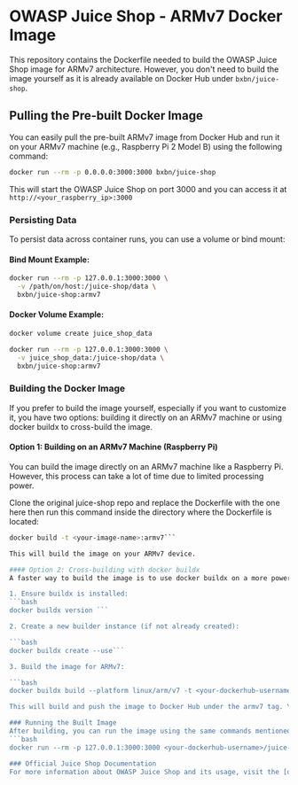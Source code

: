 # OWASP Juice Shop - ARMv7 Docker Image

This repository contains the Dockerfile needed to build the OWASP Juice Shop image for ARMv7 architecture. However, you don't need to build the image yourself as it is already available on Docker Hub under `bxbn/juice-shop`.

## Pulling the Pre-built Docker Image

You can easily pull the pre-built ARMv7 image from Docker Hub and run it on your ARMv7 machine (e.g., Raspberry Pi 2 Model B) using the following command:

```bash
docker run --rm -p 0.0.0.0:3000:3000 bxbn/juice-shop
```

This will start the OWASP Juice Shop on port 3000 and you can access it at `http://<your_raspberry_ip>:3000`

### Persisting Data

To persist data across container runs, you can use a volume or bind mount:

#### Bind Mount Example:

```bash
docker run --rm -p 127.0.0.1:3000:3000 \
  -v /path/on/host:/juice-shop/data \
  bxbn/juice-shop:armv7
```

#### Docker Volume Example:

```bash
docker volume create juice_shop_data

docker run --rm -p 127.0.0.1:3000:3000 \
  -v juice_shop_data:/juice-shop/data \
  bxbn/juice-shop:armv7
```

### Building the Docker Image

If you prefer to build the image yourself, especially if you want to customize it, you have two options: building it directly on an ARMv7 machine or using docker buildx to cross-build the image.

#### Option 1: Building on an ARMv7 Machine (Raspberry Pi)

You can build the image directly on an ARMv7 machine like a Raspberry Pi. However, this process can take a lot of time due to limited processing power.

Clone the original juice-shop repo and replace the Dockerfile with the one here then run this command inside the directory where the Dockerfile is located:

```bash
docker build -t <your-image-name>:armv7```

This will build the image on your ARMv7 device.

#### Option 2: Cross-building with docker buildx
A faster way to build the image is to use docker buildx on a more powerful machine (like your laptop or desktop) to cross-compile the image for ARMv7. Here's how you can do it:

1. Ensure buildx is installed:
```bash
docker buildx version ```

2. Create a new builder instance (if not already created):

```bash
docker buildx create --use```

3. Build the image for ARMv7:

```bash
docker buildx build --platform linux/arm/v7 -t <your-dockerhub-username>/juice-shop:armv7 --push .```

This will build and push the image to Docker Hub under the armv7 tag. You can replace <your-dockerhub-username> with your actual Docker Hub username.

### Running the Built Image
After building, you can run the image using the same commands mentioned above:
```bash
docker run --rm -p 127.0.0.1:3000:3000 <your-dockerhub-username>/juice-shop```

### Official Juice Shop Documentation
For more information about OWASP Juice Shop and its usage, visit the [official documentation](https://owasp-juice.shop/).

